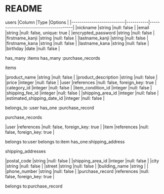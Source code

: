 # README


users
|Column                     |Type       |Options                                |
|---------------------------|-----------|---------------------------------------|
|nickname                   |string     |null: false                            |
|email                      |string     |null: false, unique: true              |
|encrypted_password         |string     |null: false                            |
|firstname_kanji            |string     |null: false                            |
|lastname_kanji             |string     |null: false                            |
|firstname_kana             |string     |null: false                            |
|lastname_kana              |string     |null: false                            |
|birthday                   |date       |null: false                            |

has_many :items
has_many :purchase_records


items

|product_name               |string     |null: false                            |
|product_description        |string     |null: false                            |
|price                      |integer    |null: false                            |
|user                       |references |null: false, foreign_key: true         |
|category_id                |integer    |null: false                            |
|item_condition_id          |integer    |null: false                            |
|shipping_fee_id            |integer    |null: false                            |
|shipping_area_id           |integer    |null: false                            |
|estimated_shipping_date_id |integer    |null: false                            |

belongs_to :user
has_one :purchase_record


purchase_records

|user                           |references |null: false, foreign_key: true    |
|item                           |references |null: false, foreign_key: true    |

belongs to:user
belongs to:item
has_one:shipping_address


shipping_addresses

|postal_code                |string     |null: false                            |
|shipping_area_id           |integer    |null: false                            |
|city                       |string     |null: false                            |
|street                     |string     |null: false                            |
|building_name              |string     |                                       |
|phone_number               |string     |null: false                            |
|purchase_record            |references |null: false, foreign_key: true         |

belongs to:purchase_record